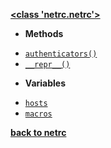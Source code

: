 [**<class 'netrc.netrc'>**](/modules/netrc/netrc/)

- **Methods**

* [`authenticators()`](/modules/netrc/netrc/authenticators.md)
* [`__repr__()`](/modules/netrc/netrc/__repr__.md)

- **Variables**

* [`hosts`](/modules/netrc/netrc/hosts.md)
* [`macros`](/modules/netrc/netrc/macros.md)

[**back to netrc**](/modules/netrc/)